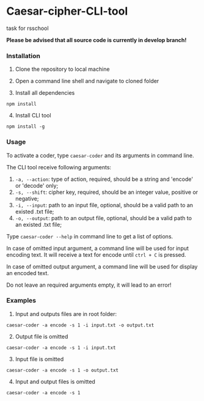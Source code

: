 # Caesar-cipher-CLI-tool
task for rsschool

__Please be advised that all source code is currently in develop branch!__

### Installation

1. Clone the repository to local machine

2. Open a command line shell and navigate to cloned folder

3. Install all dependencies

  ```npm install```

4. Install CLI tool

  ```npm install -g```

### Usage

To activate a coder, type ```caesar-coder``` and its arguments in command line.

The CLI tool receive following arguments:
 1. ```-a, --action```: type of action, required, should be a string and 'encode' or 'decode' only;
 2. ```-s, --shift```: cipher key, required, should be an integer value, positive or negative;
 3. ```-i, --input```: path to an input file, optional, should be a valid path to an existed .txt file;
 4. ```-o, --output```: path to an output file, optional, should be a valid path to an existed .txt file;

Type ```caesar-coder --help``` in command line to get a list of options.

In case of omitted input argument, a command line will be used for input encoding text. It will receive a text for encode until ```ctrl + C``` is pressed.

In case of omitted output argument, a command line will be used for display an encoded text.

Do not leave an required arguments empty, it will lead to an error!

### Examples

1. Input and outputs files are in root folder:

```caesar-coder -a encode -s 1 -i input.txt -o output.txt```

2. Output file is omitted

```caesar-coder -a encode -s 1 -i input.txt```

3. Input file is omitted

```caesar-coder -a encode -s 1 -o output.txt```

4. Input and output files is omitted

```caesar-coder -a encode -s 1```